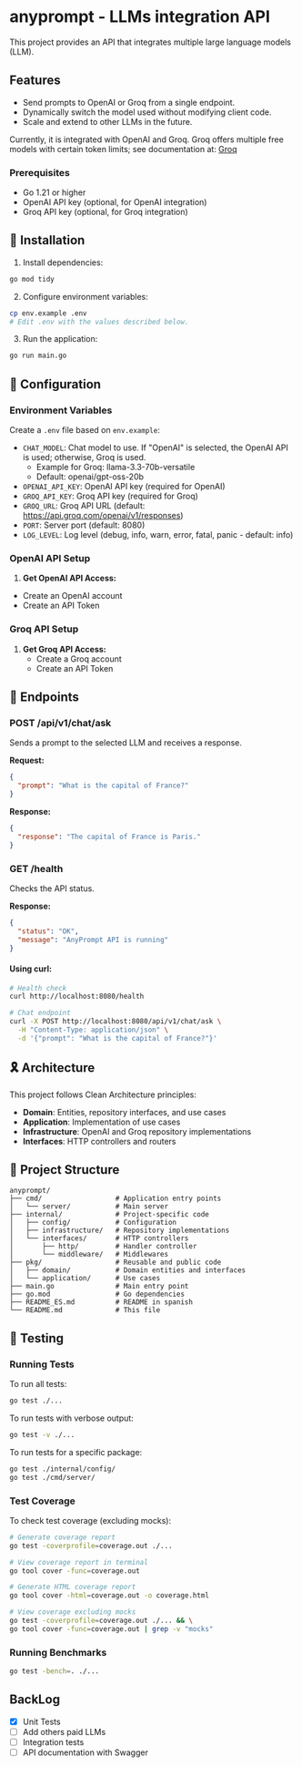 # anyprompt - LLMs integration API

This project provides an API that integrates multiple large language models (LLM).

## Features

- Send prompts to OpenAI or Groq from a single endpoint.
- Dynamically switch the model used without modifying client code.
- Scale and extend to other LLMs in the future.

Currently, it is integrated with OpenAI and Groq. Groq offers multiple free models with certain token limits; see
documentation at: [Groq](https://console.groq.com/docs/overview)

### Prerequisites

- Go 1.21 or higher
- OpenAI API key (optional, for OpenAI integration)
- Groq API key (optional, for Groq integration)

## 🚀 Installation

1. Install dependencies:

```bash
go mod tidy
```

2. Configure environment variables:

```bash
cp env.example .env
# Edit .env with the values described below.
```

3. Run the application:

```bash
go run main.go
```

## 🔧 Configuration

### Environment Variables

Create a `.env` file based on `env.example`:

- `CHAT_MODEL`: Chat model to use. If "OpenAI" is selected, the OpenAI API is used; otherwise, Groq is used.
    - Example for Groq: llama-3.3-70b-versatile
    - Default: openai/gpt-oss-20b
- `OPENAI_API_KEY`: OpenAI API key (required for OpenAI)
- `GROQ_API_KEY`: Groq API key (required for Groq)
- `GROQ_URL`: Groq API URL (default: https://api.groq.com/openai/v1/responses)
- `PORT`: Server port (default: 8080)
- `LOG_LEVEL`: Log level (debug, info, warn, error, fatal, panic - default: info)

### OpenAI API Setup

1. **Get OpenAI API Access:**
  - Create an OpenAI account
  - Create an API Token

### Groq API Setup

1. **Get Groq API Access:**
   - Create a Groq account
   - Create an API Token

## 📡 Endpoints

### POST /api/v1/chat/ask

Sends a prompt to the selected LLM and receives a response.

**Request:**

```json
{
  "prompt": "What is the capital of France?"
}
```

**Response:**

```json
{
  "response": "The capital of France is Paris."
}
```

### GET /health

Checks the API status.

**Response:**

```json
{
  "status": "OK",
  "message": "AnyPrompt API is running"
}
```

#### Using curl:

```bash
# Health check
curl http://localhost:8080/health

# Chat endpoint
curl -X POST http://localhost:8080/api/v1/chat/ask \
  -H "Content-Type: application/json" \
  -d '{"prompt": "What is the capital of France?"}'
```

## 🎗️ Architecture

This project follows Clean Architecture principles:

- **Domain**: Entities, repository interfaces, and use cases
- **Application**: Implementation of use cases
- **Infrastructure**: OpenAI and Groq repository implementations
- **Interfaces**: HTTP controllers and routers

## 📁 Project Structure

```
anyprompt/
├── cmd/                  # Application entry points
│   └── server/           # Main server
├── internal/             # Project-specific code
│   ├── config/           # Configuration
│   ├── infrastructure/   # Repository implementations
│   └── interfaces/       # HTTP controllers
│       ├── http/         # Handler controller
│       └── middleware/   # Middlewares
├── pkg/                  # Reusable and public code
│   ├── domain/           # Domain entities and interfaces
│   └── application/      # Use cases
├── main.go               # Main entry point
├── go.mod                # Go dependencies
├── README_ES.md          # README in spanish
└── README.md             # This file
```

## 🧪 Testing

### Running Tests

To run all tests:

```bash
go test ./...
```

To run tests with verbose output:

```bash
go test -v ./...
```

To run tests for a specific package:

```bash
go test ./internal/config/
go test ./cmd/server/
```

### Test Coverage

To check test coverage (excluding mocks):

```bash
# Generate coverage report
go test -coverprofile=coverage.out ./...

# View coverage report in terminal
go tool cover -func=coverage.out

# Generate HTML coverage report
go tool cover -html=coverage.out -o coverage.html

# View coverage excluding mocks
go test -coverprofile=coverage.out ./... && \
go tool cover -func=coverage.out | grep -v "mocks"
```

### Running Benchmarks

```bash
go test -bench=. ./...
```

## BackLog

- [x] Unit Tests
- [ ] Add others paid LLMs
- [ ] Integration tests
- [ ] API documentation with Swagger
